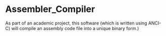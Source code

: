 # Assembler_Compiler
 As part of an academic project, this software (which is written using ANCI-C) will compile an assembly code file into a unique binary form.)
